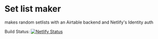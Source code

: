 # Set list maker

makes random setlists with an Airtable backend and Netlify's Identity auth

Build Status: [![Netlify Status](https://api.netlify.com/api/v1/badges/7022c8de-6647-4e83-9a5a-208fc73a5fc4/deploy-status)](https://app.netlify.com/sites/stn-setlists/deploys)
